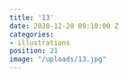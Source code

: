 ```yaml
---
title: '13'
date: 2020-12-20 09:10:00 Z
categories:
- illustrations
position: 21
image: "/uploads/13.jpg"
---
```


